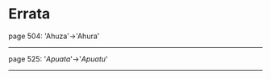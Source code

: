 # Errata

<span id="0"></span>page 504: 'Ahuza'-&gt;'Ahura'

------------------------------------------------------------------------

<span id="1"></span>page 525: '*Apuata*'-&gt;'*Apuatu*'

------------------------------------------------------------------------
